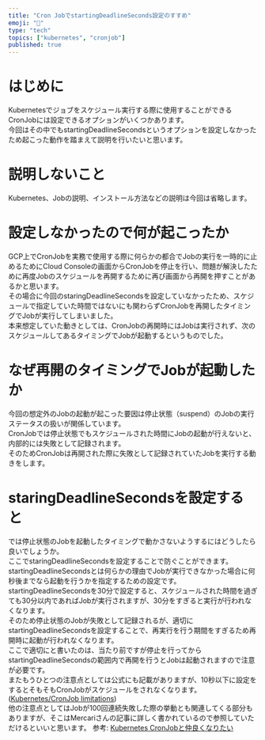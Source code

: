 ```yaml
---
title: "Cron JobでstartingDeadlineSeconds設定のすすめ"
emoji: "🦥"
type: "tech"
topics: ["kubernetes", "cronjob"]
published: true
---
```


# はじめに
Kubernetesでジョブをスケジュール実行する際に使用することができるCronJobには設定できるオプションがいくつかあります。  
今回はその中でもstartingDeadlineSecondsというオプションを設定しなかったため起こった動作を踏まえて説明を行いたいと思います。

# 説明しないこと
Kubernetes、Jobの説明、インストール方法などの説明は今回は省略します。

# 設定しなかったので何が起こったか
GCP上でCronJobを実務で使用する際に何らかの都合でJobの実行を一時的に止めるためにCloud Consoleの画面からCronJobを停止を行い、問題が解決したために再度Jobのスケジュールを再開するために再び画面から再開を押すことがあるかと思います。  
その場合に今回のstaringDeadlineSecondsを設定していなかったため、スケジュールで指定していた時間ではないにも関わらずCronJobを再開したタイミングでJobが実行してしまいました。  
本来想定していた動きとしては、CronJobの再開時にはJobは実行されず、次のスケジュールしてあるタイミングでJobが起動するというものでした。  

# なぜ再開のタイミングでJobが起動したか
今回の想定外のJobの起動が起こった要因は停止状態（suspend）のJobの実行ステータスの扱いが関係しています。  
CronJobでは停止状態でもスケジュールされた時間にJobの起動が行えないと、内部的には失敗として記録されます。  
そのためCronJobは再開された際に失敗として記録されていたJobを実行する動きをします。

# staringDeadlineSecondsを設定すると
では停止状態のJobを起動したタイミングで動かさないようするにはどうしたら良いでしょうか。  
ここでstaringDeadlineSecondsを設定することで防ぐことができます。  
startingDeadlineSecondsとは何らかの理由でJobが実行できなかった場合に何秒後までなら起動を行うかを指定するための設定です。  
startingDeadlineSecondsを30分で設定すると、スケジュールされた時間を過ぎても30分以内であればJobが実行されますが、30分をすぎると実行が行われなくなります。  
そのため停止状態のJobが失敗として記録されるが、適切にstartingDeadlineSecondsを設定することで、再実行を行う期間をすぎるため再開時に起動が行われなくなります。  
ここで適切にと書いたのは、当たり前ですが停止を行ってからstartingDeadlineSecondsの範囲内で再開を行うとJobは起動されますので注意が必要です。  
またもうひとつの注意点としては公式にも記載がありますが、10秒以下に設定をするとそもそもCronJobがスケジュールをされなくなります。([Kubernetes/CronJob limitations](https://kubernetes.io/docs/concepts/workloads/controllers/cron-jobs/#cron-job-limitations))  
他の注意点としてはJobが100回連続失敗した際の挙動とも関連してくる部分もありますが、そこはMercariさんの記事に詳しく書かれているので参照していただけるといいと思います。  参考: [Kubernetes CronJobと仲良くなりたい](https://engineering.mercari.com/blog/entry/k8s-cronjob-20200908/)
